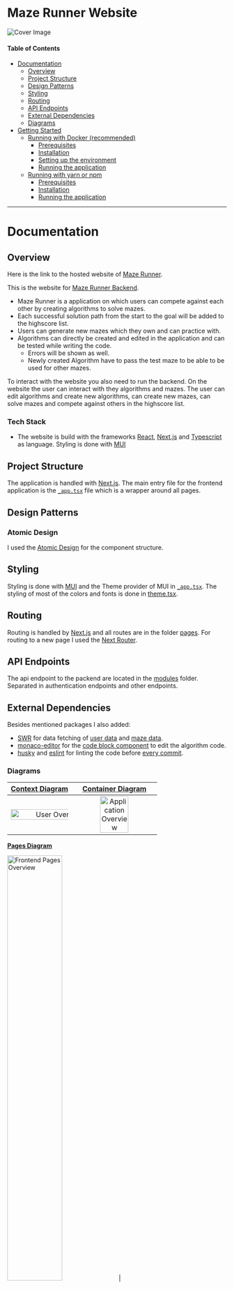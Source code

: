 # Maze Runner Website

![Cover Image](images/cover.png)

#### Table of Contents

- [Documentation](#documentation)
  - [Overview](#overview)
  - [Project Structure](#structure)
  - [Design Patterns](#design)
  - [Styling](#styling)
  - [Routing](#routing)
  - [API Endpoints](#endpoints)
  - [External Dependencies](#dependencies)
  - [Diagrams](#diagrams)
- [Getting Started](#started)
  - [Running with Docker (recommended)](#docker)
    - [Prerequisites](#prerequisitesdocker)
    - [Installation](#installation)
    - [Setting up the environment](#envdocker)
    - [Running the application](#rundocker)
  - [Running with yarn or npm](#yarnnpm)
    - [Prerequisites](#prerequisitesyarnnpm)
    - [Installation](#installationyarnnpm)
    - [Running the application](#runyarnnpm)

---

# Documentation <a name="documentation"></a>

## Overview <a name="overview"></a>

Here is the link to the hosted website of [Maze Runner](https://maze-runner-website.vercel.app/).

This is the website for [Maze Runner Backend](https://github.com/Lennartstachowiak/maze-runner-api).

- Maze Runner is a application on which users can compete against each other by creating algorithms to solve mazes.
- Each successful solution path from the start to the goal will be added to the highscore list.
- Users can generate new mazes which they own and can practice with.
- Algorithms can directly be created and edited in the application and can be tested while writing the code.
  - Errors will be shown as well.
  - Newly created Algorithm have to pass the test maze to be able to be used for other mazes.

To interact with the website you also need to run the backend.
On the website the user can interact with they algorithms and mazes. The user can edit algorithms and create new algorithms, can create new mazes, can solve mazes and compete against others in the highscore list.

### Tech Stack

- The website is build with the frameworks [React](https://react.dev/), [Next.js](https://nextjs.org/) and [Typescript](https://www.typescriptlang.org/) as language. Styling is done with [MUI](https://mui.com/)

## Project Structure <a name="structure"></a>

The application is handled with [Next.js](https://nextjs.org/).
The main entry file for the frontend application is the [`_app.tsx`](src/pages/_app.tsx) file which is a wrapper around all pages.

## Design Patterns <a name="design"></a>

### Atomic Design

I used the [Atomic Design](https://bradfrost.com/blog/post/atomic-web-design/) for the component structure.

## Styling <a name="styling"></a>

Styling is done with [MUI](https://mui.com/) and the Theme provider of MUI in [`_app.tsx`](src/pages/_app.tsx). The styling of most of the colors and fonts is done in [theme.tsx](src/theme.tsx).

## Routing <a name="routing"></a>

Routing is handled by [Next.js](https://nextjs.org/) and all routes are in the folder [pages](src/pages). For routing to a new page I used the [Next Router](https://nextjs.org/docs/pages/building-your-application/routing).

## API Endpoints <a name="endpoints"></a>

The api endpoint to the packend are located in the [modules](src/modules) folder. Separated in authentication endpoints and other endpoints.

## External Dependencies <a name="dependencies"></a>

Besides mentioned packages I also added:

- [SWR](https://swr.vercel.app/) for data fetching of [user data](src/modules/auth/api/AuthAPI.tsx) and [maze data](src/modules/API.tsx).
- [monaco-editor](https://microsoft.github.io/monaco-editor/) for the [code block component](src/common/components/organisms/Algorithm/AlgorithmCodeBlock.tsx) to edit the algorithm code.
- [husky](https://typicode.github.io/husky/) and [eslint](https://eslint.org/) for linting the code before [every commit](.husky/pre-commit).

### Diagrams <a name="diagrams"></a>

|                  [Context Diagram](images/1_mms_overview.png)                  |                    [Container Diagram](images/2_application_overview.png)                    |
| :----------------------------------------------------------------------------: | :------------------------------------------------------------------------------------------: |
| <img src="images/1_mms_overview.png" alt="User Overview" style="width: 160%;"> | <img src="images/2_application_overview.png" alt="Application Overview" style="width: 60%;"> |

[**Pages Diagram**](images/3_backend_overview.png)

<img src="images/3_frontend_page_overview.png" alt="Frontend Pages Overview" style="width: 50%;"> |

---

# Getting Started <a name="started"></a>

You can run the programm locally in two different ways.

- Running with **Docker** (recommended)
- Running with **yarn** or **npm**

## Running with **Docker** (recommended) <a name="docker"></a>

### Prerequisites <a name="prerequisitesdocker"></a>

- **Docker**
  - It is a platform that allows you to package, distribute, and run applications using containers.

### Tested versions

- **Docker** version 24.0.6, build ed223bc

  - Check with

        docker -v

- **Docker Compose** version v2.22.0-desktop.2

  - Check with:

        docker-compose -v

### Installation <a name="installation"></a>

To use Docker with this project, you'll need to have Docker installed on your system. If you haven't installed Docker yet, follow these steps:

1.  Visit the Docker website: https://www.docker.com

2.  Download the installer for your operating system (e.g., Docker Desktop for Windows, Docker Desktop for macOS, Docker Engine for Linux).

3.  Run the installer and follow the on-screen instructions to complete the installation.

4.  Once the installation is complete, start the Docker application.

> 💡 For detailed installation instructions and system requirements, please refer to the official Docker documentation.

### Setting up the environment <a name="envdocker"></a>

You need to create a `.env` file in the root directory and need to add some the endpoint for the backend:

    NEXT_PUBLIC_API_ENDPOINT=http://127.0.0.1:5000

### Running the application <a name="rundocker"></a>

In root directory run:

    docker compose up

This command will set up everything for you automatically.

**Now you are ready to go!** 🚀

The website runs in the development mode.\
Open http://localhost:3000 to view it in the browser.

The page will reload if you make edits. You will also see any lint errors in the console.

---

## Running with **yarn** or **npm** <a name="yarnnpm"></a>

### Prerequisites <a name="prerequisitesyarnnpm">

- `yarn` or `npm`

> 💡 `npm` and `yarn` are package managers used in JavaScript development to install and manage project dependencies efficiently from a central registry.

### Installation (Only one needed) <a name="installationyarnnpm"></a>

- yarn
  - Check out the official website of [yarn](https://yarnpkg.com/) to install it for your operating system.
- npm
  - Check out the official website of [npm](https://www.npmjs.com/) to install it for your operating system.

#### Installing packages

##### Yarn

    yarn install

##### npm

    npm install

### Running the application <a name="runyarnnpm"></a>

##### Yarn

    yarn dev

##### npm

    npm run dev

**Now you are ready to go!** 🚀

The website runs in the development mode.\
Open http://localhost:3000 to view it in the browser.

The page will reload if you make edits. You will also see any lint errors in the console.
